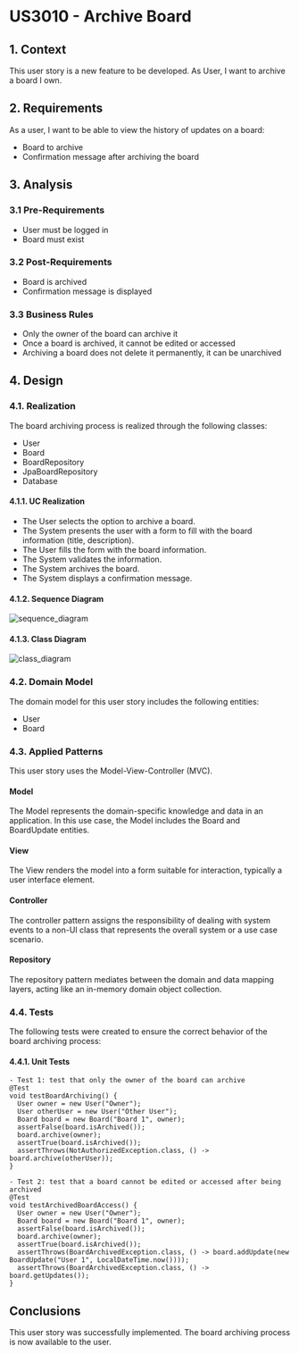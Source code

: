 # US3010 - Archive Board

## 1. Context

This user story is a new feature to be developed. As User, I want to archive a board I own.

## 2. Requirements

As a user, I want to be able to view the history of updates on a board:

- Board to archive
- Confirmation message after archiving the board

## 3. Analysis

### 3.1 Pre-Requirements

- User must be logged in
- Board must exist

### 3.2 Post-Requirements

- Board is archived
- Confirmation message is displayed

### 3.3 Business Rules

- Only the owner of the board can archive it
- Once a board is archived, it cannot be edited or accessed
- Archiving a board does not delete it permanently, it can be unarchived

## 4. Design

### 4.1. Realization

The board archiving process is realized through the following classes:

- User
- Board
- BoardRepository
- JpaBoardRepository
- Database

#### 4.1.1. UC Realization

- The User selects the option to archive a board.
- The System presents the user with a form to fill with the board information (title, description).
- The User fills the form with the board information.
- The System validates the information.
- The System archives the board.
- The System displays a confirmation message.

#### 4.1.2. Sequence Diagram

![sequence_diagram](/Users/joaosilva/IdeaProjects/sem4pi-22-23-1/docs/Sprint_C/US3010/Sequence-Diagram.png)

#### 4.1.3. Class Diagram

![class_diagram](/Users/joaosilva/IdeaProjects/sem4pi-22-23-1/docs/Sprint_C/US3010/Class-Diagram.png)

### 4.2. Domain Model

The domain model for this user story includes the following entities:

- User
- Board

### 4.3. Applied Patterns

This user story uses the Model-View-Controller (MVC).

#### Model

The Model represents the domain-specific knowledge and data in an application. In this use case, the Model includes the
Board and BoardUpdate entities.

#### View

The View renders the model into a form suitable for interaction, typically a user interface element.

#### Controller

The controller pattern assigns the responsibility of dealing with system events to a non-UI class that represents the
overall system or a use case scenario.

#### Repository

The repository pattern mediates between the domain and data mapping layers, acting like an in-memory domain object
collection.

### 4.4. Tests

The following tests were created to ensure the correct behavior of the board archiving process:

#### 4.4.1. Unit Tests

    - Test 1: test that only the owner of the board can archive
    @Test
    void testBoardArchiving() {
      User owner = new User("Owner");
      User otherUser = new User("Other User");
      Board board = new Board("Board 1", owner);
      assertFalse(board.isArchived());
      board.archive(owner);
      assertTrue(board.isArchived());
      assertThrows(NotAuthorizedException.class, () -> board.archive(otherUser));
    }

    - Test 2: test that a board cannot be edited or accessed after being archived
    @Test
    void testArchivedBoardAccess() {
      User owner = new User("Owner");
      Board board = new Board("Board 1", owner);
      assertFalse(board.isArchived());
      board.archive(owner);
      assertTrue(board.isArchived());
      assertThrows(BoardArchivedException.class, () -> board.addUpdate(new BoardUpdate("User 1", LocalDateTime.now())));
      assertThrows(BoardArchivedException.class, () -> board.getUpdates());
    }

## Conclusions

This user story was successfully implemented. The board archiving process is now available to the user.